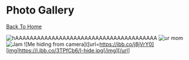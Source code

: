 # Photo Gallery

[Back To Home](/index.md)

![hAAAAAAAAAAAAAAAAAAAAAAAAAAAAAAAAAAAAAAA](http://www.wikihow.com/images/6/64/Stop-a-Dog-from-Jumping-Step-6-Version-2.jpg)
![ur mom](https://images.wagwalkingweb.com/media/articles/dog/fluid-therapy/fluid-therapy.jpg)
![Jam](https://jqiao6835.github.io/Qiaowo.github.io/images/jam%20fluffly%20black%20cape%20(2).png)
![Me hiding from camera]([url=https://ibb.co/j8jVrY0][img]https://i.ibb.co/3TPfCb6/I-hide.jpg[/img][/url]